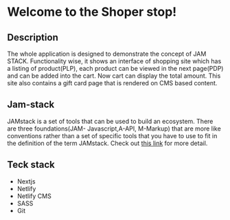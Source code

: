 # Welcome to the Shoper stop!

## Description 
The whole application is designed to demonstrate the concept of JAM STACK. Functionality wise, it shows an interface of shopping site which has a listing of product(PLP), each product can be viewed in the next page(PDP) and can be added into the cart. Now cart can display the total amount. This site also contains a gift card page that is rendered on CMS based content. 
 
## Jam-stack
  JAMstack is a set of tools that can be used to build an ecosystem. There are three foundations(JAM- Javascript,A-API, M-Markup) that are more like conventions rather than a set of specific tools that you have to use to fit in the definition of the term JAMstack. Check out [this link](https://buttercms.com/blog/what-is-jamstack#whatisjamstack) for more detail.

## Teck stack
*  Nextjs
*  Netlify
*  Netlify CMS
* SASS
* Git

